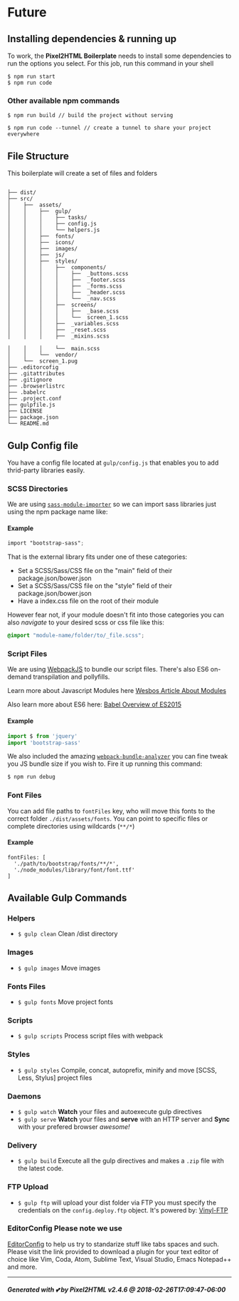 # Future

## Installing dependencies & running up
To work, the **Pixel2HTML Boilerplate** needs to install some dependencies to run the options you select.
For this job, run this command in your shell

```
$ npm run start
$ npm run code
```

### Other available npm commands

```
$ npm run build // build the project without serving

$ npm run code --tunnel // create a tunnel to share your project everywhere
```

## File Structure

This boilerplate will create a set of files and folders

```

├── dist/
├── src/
│    ├──  assets/
│    │    ├──  gulp/
│    │    │    ├── tasks/
│    │    │    ├── config.js
│    │    │    └── helpers.js
│    │    ├──  fonts/
│    │    ├──  icons/
│    │    ├──  images/
│    │    ├──  js/
│    │    ├──  styles/
│    │    │    ├──  components/
│    │    │    │    ├──  _buttons.scss
│    │    │    │    ├──  _footer.scss
│    │    │    │    ├──  _forms.scss
│    │    │    │    ├──  _header.scss
│    │    │    │    └──  _nav.scss
│    │    │    ├──  screens/
│    │    │    │    ├──  _base.scss
│    │    │    │    └──  screen_1.scss
│    │    │    ├──  _variables.scss
│    │    │    ├──  _reset.scss
│    │    │    ├──  _mixins.scss

│    │    │    └──  main.scss
│    │    └──  vendor/
│    └──  screen_1.pug
├── .editorcofig
├── .gitattributes
├── .gitignore
├── .browserlistrc
├── .babelrc
├── .project.conf
├── gulpfile.js
├── LICENSE
├── package.json
└── README.md
```

## Gulp Config file

You have a config file located at `gulp/config.js` that enables you to add thrid-party libraries easily.

### SCSS Directories

We are using [`sass-module-importer`](https://www.npmjs.com/package/sass-module-importer) so we can import sass libraries just using the npm package name like:

#### Example
```scss
import "bootstrap-sass";
```

That is the external library fits under one of these categories:

* Set a SCSS/Sass/CSS file on the "main" field of their package.json/bower.json
* Set a SCSS/Sass/CSS file on the "style" field of their package.json/bower.json
* Have a index.css file on the root of their module

However fear not, if your module doesn't fit into those categories you can also *navigate* to your desired scss or css file like this:

```scss
@import "module-name/folder/to/_file.scss";
```

### Script Files

We are using [WebpackJS](https://webpack.js.org/) to bundle our script files. There's also ES6 on-demand transpilation and pollyfills.

Learn more about Javascript Modules here [Wesbos Article About Modules](http://wesbos.com/javascript-modules/)

Also learn more about ES6 here: [Babel Overview of ES2015](https://babeljs.io/learn-es2015/)

#### Example
```js
import $ from 'jquery'
import 'bootstrap-sass'
```

We also included the amazing [`webpack-bundle-analyzer`](https://github.com/webpack-contrib/webpack-bundle-analyzer) you can fine tweak you JS bundle size if you wish to. Fire it up running this command:

```sh
$ npm run debug
```

### Font Files

You can add file paths to `fontFiles` key, who will move this fonts to the correct folder `./dist/assets/fonts`.
You can point to specific files or complete directories using wildcards (`**/*`)

#### Example
```
fontFiles: [
  './path/to/bootstrap/fonts/**/*',
  './node_modules/library/font/font.ttf'
]
```

## Available Gulp Commands

### Helpers
* `$ gulp clean` Clean /dist directory

### Images
* `$ gulp images` Move images

### Fonts Files
* `$ gulp fonts` Move project fonts

### Scripts
* `$ gulp scripts` Process script files with webpack

### Styles
* `$ gulp styles` Compile, concat, autoprefix, minify and move [SCSS, Less, Stylus] project files

### Daemons
* `$ gulp watch` **Watch** your files and autoexecute gulp directives
* `$ gulp serve` **Watch** your files and **serve** with an HTTP server and **Sync** with your prefered browser _awesome!_

### Delivery
 * `$ gulp build` Execute all the gulp directives and makes a `.zip` file with the latest code.

### FTP Upload
* `$ gulp ftp` will upload your dist folder via FTP you must specify the credentials on the `config.deploy.ftp` object. It's powered by: [Vinyl-FTP](https://www.npmjs.com/package/vinyl-ftp)

### EditorConfig Please note we use
[EditorConfig](http://editorconfig.org/) to help us try to standarize
stuff like tabs spaces and such. Please visit the link provided to
download a plugin for your text editor of choice like Vim, Coda, Atom,
Sublime Text, Visual Studio, Emacs Notepad++ and more.

---

##### Generated with 💕 by Pixel2HTML v2.4.6 @ 2018-02-26T17:09:47-06:00
